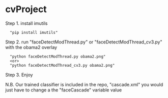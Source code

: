 # cvProject

Step 1. install imutils

      "pip install imutils"

Step 2. run "faceDetectModThread.py" or "faceDetectModThread_cv3.py" with the obama2 overlay
      

      "python faceDetectModThread.py obama2.png"
      <or>
      "python faceDetectModThread_cv3.py obama2.png"

Step 3. Enjoy


N.B. Our trained classifier is included in the repo, "cascade.xml"  you would just have to change a the "faceCascade" variable value

